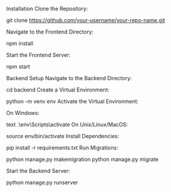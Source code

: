 Installation
Clone the Repository:

git clone https://github.com/your-username/your-repo-name.git


Navigate to the Frontend Directory:

npm install

Start the Frontend Server:

npm start


Backend Setup
Navigate to the Backend Directory:

cd backend
Create a Virtual Environment:

python -m venv env
Activate the Virtual Environment:

On Windows:

text
.\env\Scripts\activate
On Unix/Linux/MacOS:

source env/bin/activate
Install Dependencies:

pip install -r requirements.txt
Run Migrations:

python manage.py makemigration
python manage.py migrate

Start the Backend Server:

python manage.py runserver